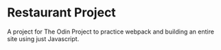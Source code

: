 # Restaurant Project 

A project for The Odin Project to practice webpack and building an entire site using just Javascript. 
